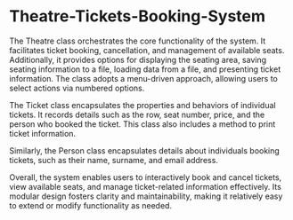 # Theatre-Tickets-Booking-System
The Theatre class orchestrates the core functionality of the system. It facilitates ticket booking, cancellation, and management of available seats. Additionally, it provides options for displaying the seating area, saving seating information to a file, loading data from a file, and presenting ticket information. The class adopts a menu-driven approach, allowing users to select actions via numbered options.

The Ticket class encapsulates the properties and behaviors of individual tickets. It records details such as the row, seat number, price, and the person who booked the ticket. This class also includes a method to print ticket information.

Similarly, the Person class encapsulates details about individuals booking tickets, such as their name, surname, and email address.

Overall, the system enables users to interactively book and cancel tickets, view available seats, and manage ticket-related information effectively. Its modular design fosters clarity and maintainability, making it relatively easy to extend or modify functionality as needed.
